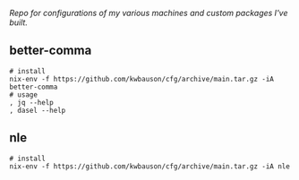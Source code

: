 _Repo for configurations of my various machines and custom packages I've
built._

## better-comma

```
# install
nix-env -f https://github.com/kwbauson/cfg/archive/main.tar.gz -iA better-comma
# usage
, jq --help
, dasel --help
```

## nle

```
# install
nix-env -f https://github.com/kwbauson/cfg/archive/main.tar.gz -iA nle
```
